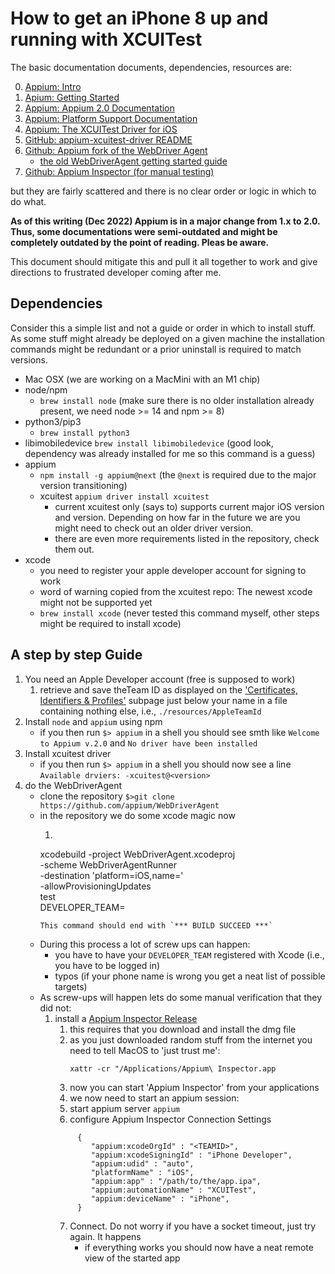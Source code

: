 # How to get an iPhone 8 up and running with XCUITest

The basic documentation documents, dependencies, resources are:

0. [Appium: Intro](https://appium.io/docs/en/about-appium/intro/)
1. [Apium: Getting Started](https://appium.io/docs/en/about-appium/getting-started/index.html)
2. [Appium: Appium 2.0 Documentation](https://appium.github.io/appium/docs/en/2.0/)
3. [Appium: Platform Support Documentation](https://appium.io/docs/en/about-appium/platform-support/index.html)
4. [Appium: The XCUITest Driver for iOS](https://appium.io/docs/en/drivers/ios-xcuitest/index.html)
5. [GitHub: appium-xcuitest-driver README](https://github.com/appium/appium-xcuitest-driver#readme)
6. [Github: Appium fork of the WebDriver Agent](https://github.com/appium/WebDriverAgent)
    - [the old WebDriverAgent getting started guide](https://github.com/facebookarchive/WebDriverAgent/wiki/Starting-WebDriverAgent)
7. [Github: Appium Inspector (for manual testing)](https://github.com/appium/appium-inspector)

but they are fairly scattered and there is no clear order or logic in which to do what.

**As of this writing (Dec 2022) Appium is in a major change from 1.x to 2.0. Thus, some documentations were
semi-outdated
and might be completely outdated by the point of reading. Pleas be aware.**

This document should mitigate this and pull it all together to work and give directions
to frustrated developer coming after me.

## Dependencies

Consider this a simple list and not a guide or order in which to install stuff. As some stuff might already be deployed
on
a given machine the installation commands might be redundant or a prior uninstall is required to match versions.

- Mac OSX (we are working on a MacMini with an M1 chip)
- node/npm
    - `brew install node` (make sure there is no older installation already present, we need node >= 14 and npm >= 8)
- python3/pip3
    - `brew install python3`
- libimobiledevice
  `brew install libimobiledevice` (good look, dependency was already installed for me so this command is a guess)
- appium
    - `npm install -g appium@next` (the `@next` is required due to the major version transitioning)
    - xcuitest `appium driver install xcuitest`
        - current xcuitest only (says to) supports current major iOS version and version. Depending on how far in the
          future we are
          you might need to check out an older driver version.
        - there are even more requirements listed in the repository, check them out.
- xcode
    - you need to register your apple developer account for signing to work
    - word of warning copied from the xcuitest repo: The newest xcode might not be supported yet
    - `brew install xcode` (never tested this command myself, other steps might be required to install xcode)

## A step by step Guide

1. You need an Apple Developer account (free is supposed to work)
    1. retrieve and save theTeam ID as displayed on
       the ['Certificates, Identifiers & Profiles'](https://developer.apple.com/account/resources/profiles/list) subpage
       just below your name
       in a file containing nothing else, i.e., `./resources/AppleTeamId`
2. Install `node` and `appium` using npm
    - if you then run `$> appium` in a shell you should see smth like `Welcome to Appium v.2.0`
      and `No driver have been installed`
3. Install xcuitest driver
    - if you then run `$> appium` in a shell you should now see a line `Available drviers: -xcuitest@<version>`
4. do the WebDriverAgent
    - clone the repository `$>git clone https://github.com/appium/WebDriverAgent`
    - in the repository we do some xcode magic now
        1. ```
      xcodebuild -project WebDriverAgent.xcodeproj \
      -scheme WebDriverAgentRunner \
      -destination 'platform=iOS,name=<PhoneName>' \
      -allowProvisioningUpdates \
      test \
      DEVELOPER_TEAM=<TEAMID>
         ```
      This command should end with `*** BUILD SUCCEED ***`
    - During this process a lot of screw ups can happen:
        - you have to have your `DEVELOPER_TEAM` registered with Xcode (i.e., you have to be logged in)
        - typos (if your phone name is wrong you get a neat list of possible targets)
    - As screw-ups will happen lets do some manual verification that they did not:
        1. install a [Appium Inspector Release](https://github.com/appium/appium-inspector/releases)
            1. this requires that you download and install the dmg file
            2. as you just downloaded random stuff from the internet you need to tell MacOS to 'just trust me':
                ```
               xattr -cr "/Applications/Appium\ Inspector.app
                ```
            3. now you can start 'Appium Inspector' from your applications
            4. we now need to start an appium session:
            5. start appium server `appium`
            6. configure Appium Inspector Connection Settings
           ``` 
                {
                   "appium:xcodeOrgId" : "<TEAMID>",
                   "appium:xcodeSigningId" : "iPhone Developer",
                   "appium:udid" : "auto",
                   "platformName" : "iOS",
                   "appium:app" : "/path/to/the/app.ipa",
                   "appium:automationName" : "XCUITest",
                   "appium:deviceName" : "iPhone",
                }
           ```
            7. Connect. Do not worry if you have a socket timeout, just try again. It happens
                - if everything works you should now have a neat remote view of the started app
